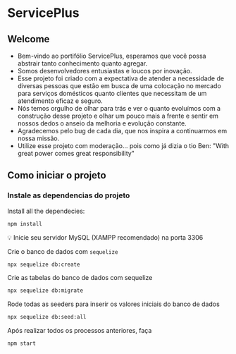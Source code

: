 # ServicePlus
## Welcome
- Bem-vindo ao portifólio ServicePlus, esperamos que você possa abstrair tanto conhecimento quanto agregar. 
- Somos desenvolvedores entusiastas e loucos por inovação. 
- Esse projeto foi criado com a expectativa de atender a necessidade de diversas pessoas que estão em busca de uma colocação no mercado para serviços domésticos quanto clientes que necessitam de um atendimento eficaz e seguro. 
- Nós temos orgulho de olhar para trás e ver o quanto evoluímos com a construção desse projeto e olhar um pouco mais a frente e sentir em nossos dedos o anseio da melhoria e evolução constante. 
- Agradecemos pelo bug de cada dia, que nos inspira a continuarmos em nossa missão. 
- Utilize esse projeto com moderação... pois como já dizia o tio Ben: "With great power comes great responsibility" 

## Como iniciar o projeto
### Instale as dependencias do projeto
Install all the dependecies:
````bash
npm install
````
💡 Inicie seu servidor MySQL (XAMPP recomendado) na porta 3306 

Crie o banco de dados com `sequelize`
````bash
npx sequelize db:create
````
Crie as tabelas do banco de dados com sequelize
````bash
npx sequelize db:migrate
````
Rode todas as seeders para inserir os valores iniciais do banco de dados
````bash
npx sequelize db:seed:all
````
Após realizar todos os processos anteriores, faça
````bash
npm start
````
   
